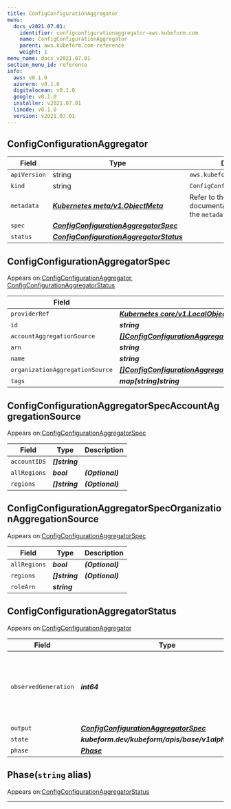 ```yaml
---
title: ConfigConfigurationAggregator
menu:
  docs_v2021.07.01:
    identifier: configconfigurationaggregator-aws.kubeform.com
    name: ConfigConfigurationAggregator
    parent: aws.kubeform.com-reference
    weight: 1
menu_name: docs_v2021.07.01
section_menu_id: reference
info:
  aws: v0.1.0
  azurerm: v0.1.0
  digitalocean: v0.1.0
  google: v0.1.0
  installer: v2021.07.01
  linode: v0.1.0
  version: v2021.07.01
---
```


## ConfigConfigurationAggregator
| Field | Type | Description |
| ------ | ----- | ----------- |
| `apiVersion` | string | `aws.kubeform.com/v1alpha1` |
|    `kind` | string | `ConfigConfigurationAggregator` |
| `metadata` | ***[Kubernetes meta/v1.ObjectMeta](https://v1-18.docs.kubernetes.io/docs/reference/generated/kubernetes-api/v1.18/#objectmeta-v1-meta)***|Refer to the Kubernetes API documentation for the fields of the `metadata` field.|
| `spec` | ***[ConfigConfigurationAggregatorSpec](#configconfigurationaggregatorspec)***||
| `status` | ***[ConfigConfigurationAggregatorStatus](#configconfigurationaggregatorstatus)***||
## ConfigConfigurationAggregatorSpec

Appears on:[ConfigConfigurationAggregator](#configconfigurationaggregator), [ConfigConfigurationAggregatorStatus](#configconfigurationaggregatorstatus)

| Field | Type | Description |
| ------ | ----- | ----------- |
| `providerRef` | ***[Kubernetes core/v1.LocalObjectReference](https://v1-18.docs.kubernetes.io/docs/reference/generated/kubernetes-api/v1.18/#localobjectreference-v1-core)***||
| `id` | ***string***||
| `accountAggregationSource` | ***[[]ConfigConfigurationAggregatorSpecAccountAggregationSource](#configconfigurationaggregatorspecaccountaggregationsource)***| ***(Optional)*** |
| `arn` | ***string***| ***(Optional)*** |
| `name` | ***string***||
| `organizationAggregationSource` | ***[[]ConfigConfigurationAggregatorSpecOrganizationAggregationSource](#configconfigurationaggregatorspecorganizationaggregationsource)***| ***(Optional)*** |
| `tags` | ***map[string]string***| ***(Optional)*** |
## ConfigConfigurationAggregatorSpecAccountAggregationSource

Appears on:[ConfigConfigurationAggregatorSpec](#configconfigurationaggregatorspec)

| Field | Type | Description |
| ------ | ----- | ----------- |
| `accountIDS` | ***[]string***||
| `allRegions` | ***bool***| ***(Optional)*** |
| `regions` | ***[]string***| ***(Optional)*** |
## ConfigConfigurationAggregatorSpecOrganizationAggregationSource

Appears on:[ConfigConfigurationAggregatorSpec](#configconfigurationaggregatorspec)

| Field | Type | Description |
| ------ | ----- | ----------- |
| `allRegions` | ***bool***| ***(Optional)*** |
| `regions` | ***[]string***| ***(Optional)*** |
| `roleArn` | ***string***||
## ConfigConfigurationAggregatorStatus

Appears on:[ConfigConfigurationAggregator](#configconfigurationaggregator)

| Field | Type | Description |
| ------ | ----- | ----------- |
| `observedGeneration` | ***int64***| ***(Optional)*** Resource generation, which is updated on mutation by the API Server.|
| `output` | ***[ConfigConfigurationAggregatorSpec](#configconfigurationaggregatorspec)***| ***(Optional)*** |
| `state` | ***kubeform.dev/kubeform/apis/base/v1alpha1.State***| ***(Optional)*** |
| `phase` | ***[Phase](#phase)***| ***(Optional)*** |
## Phase(`string` alias)

Appears on:[ConfigConfigurationAggregatorStatus](#configconfigurationaggregatorstatus)

---
